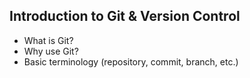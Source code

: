 ## Introduction to Git & Version Control

- What is Git?
- Why use Git?
- Basic terminology (repository, commit, branch, etc.)

